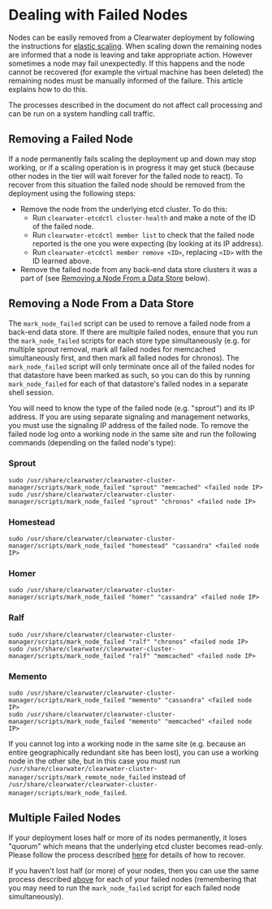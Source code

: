 # Dealing with Failed Nodes

Nodes can be easily removed from a Clearwater deployment by following the instructions for [elastic scaling](Clearwater_Elastic_Scaling.md). When scaling down the remaining nodes are informed that a node is leaving and take appropriate action. However sometimes a node may fail unexpectedly. If this happens and the node cannot be recovered (for example the virtual machine has been deleted) the remaining nodes must be manually informed of the failure. This article explains how to do this.

The processes described in the document do not affect call processing and can be run on a system handling call traffic.

## Removing a Failed Node

If a node permanently fails scaling the deployment up and down may stop working, or if a scaling operation is in progress it may get stuck (because other nodes in the tier will wait forever for the failed node to react). To recover from this situation the failed node should be removed from the deployment using the following steps:

* Remove the node from the underlying etcd cluster. To do this:
    * Run `clearwater-etcdctl cluster-health` and make a note of the ID of the failed node.
    * Run `clearwater-etcdctl member list` to check that the failed node reported is the one you were expecting (by looking at its IP address).
    * Run `clearwater-etcdctl member remove <ID>`, replacing `<ID>` with the ID learned above.
* Remove the failed node from any back-end data store clusters it was a part of (see [Removing a Node From a Data Store](http://clearwater.readthedocs.io/en/latest/Handling_Failed_Nodes.html#removing-a-node-from-a-data-store) below).

## Removing a Node From a Data Store

The `mark_node_failed` script can be used to remove a failed node from a back-end data store. If there are multiple failed nodes, ensure that you run the `mark_node_failed` scripts for each store type simultaneously (e.g. for multiple sprout removal, mark all failed nodes for memcached simultaneously first, and then mark all failed nodes for chronos). The `mark_node_failed` script will only terminate once all of the failed nodes for that datastore have been marked as such, so you can do this by running `mark_node_failed` for each of that datastore's failed nodes in a separate shell session.

You will need to know the type of the failed node (e.g. "sprout") and its IP address. If you are using separate signaling and management networks, you must use the signaling IP address of the failed node. To remove the failed node log onto a working node in the same site and run the following commands (depending on the failed node's type):

### Sprout

    sudo /usr/share/clearwater/clearwater-cluster-manager/scripts/mark_node_failed "sprout" "memcached" <failed node IP>
    sudo /usr/share/clearwater/clearwater-cluster-manager/scripts/mark_node_failed "sprout" "chronos" <failed node IP>

### Homestead

    sudo /usr/share/clearwater/clearwater-cluster-manager/scripts/mark_node_failed "homestead" "cassandra" <failed node IP>

### Homer

    sudo /usr/share/clearwater/clearwater-cluster-manager/scripts/mark_node_failed "homer" "cassandra" <failed node IP>

### Ralf

    sudo /usr/share/clearwater/clearwater-cluster-manager/scripts/mark_node_failed "ralf" "chronos" <failed node IP>
    sudo /usr/share/clearwater/clearwater-cluster-manager/scripts/mark_node_failed "ralf" "memcached" <failed node IP>

### Memento

    sudo /usr/share/clearwater/clearwater-cluster-manager/scripts/mark_node_failed "memento" "cassandra" <failed node IP>
    sudo /usr/share/clearwater/clearwater-cluster-manager/scripts/mark_node_failed "memento" "memcached" <failed node IP>

If you cannot log into a working node in the same site (e.g. because an entire geographically redundant site has been lost), you can use a working node in the other site, but in this case you must run `/usr/share/clearwater/clearwater-cluster-manager/scripts/mark_remote_node_failed` instead of `/usr/share/clearwater/clearwater-cluster-manager/scripts/mark_node_failed`.

## Multiple Failed Nodes

If your deployment loses half or more of its nodes permanently, it loses "quorum" which means that the underlying etcd cluster becomes read-only. Please follow the process described [here](Handling_Multiple_Failed_Nodes.md) for details of how to recover.

If you haven't lost half (or more) of your nodes, then you can use the same process described [above](http://clearwater.readthedocs.io/en/latest/Handling_Failed_Nodes.html#removing-a-failed-node) for each of your failed nodes (remembering that you may need to run the `mark_node_failed` script for each failed node simultaneously).
